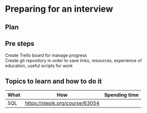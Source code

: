# Preparing for an interview

## Plan

## Pre steps

Create Trello board for manage progress  
Create git repository in order to save links, resources, experience of education, useful scripts for work

## Topics to learn and how to do it

| What          | How           			      | Spending time  |
| ------------- | ------------------------------- | -------------- |
| SQL           | https://stepik.org/course/63054 |                |
